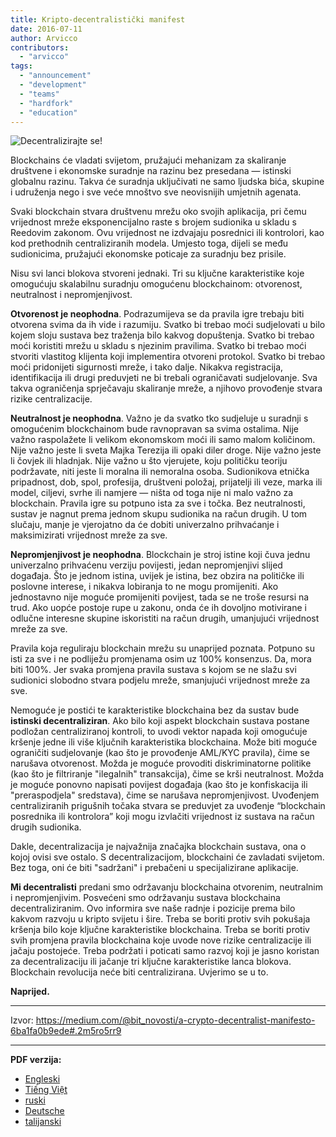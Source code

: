 ```yaml
---
title: Kripto-decentralistički manifest
date: 2016-07-11
author: Arvicco
contributors:
  - "arvicco"
tags:
  - "announcement"
  - "development"
  - "teams"
  - "hardfork"
  - "education"
---
```


![Decentralizirajte se!](./1gMu8qJtr2NeEuuGzvsfcnw.png)

Blockchains će vladati svijetom, pružajući mehanizam za skaliranje društvene i ekonomske suradnje na razinu bez presedana — istinski globalnu razinu. Takva će suradnja uključivati ne samo ljudska bića, skupine i udruženja nego i sve veće mnoštvo sve neovisnijih umjetnih agenata.

Svaki blockchain stvara društvenu mrežu oko svojih aplikacija, pri čemu vrijednost mreže eksponencijalno raste s brojem sudionika u skladu s Reedovim zakonom. Ovu vrijednost ne izdvajaju posrednici ili kontrolori, kao kod prethodnih centraliziranih modela. Umjesto toga, dijeli se među sudionicima, pružajući ekonomske poticaje za suradnju bez prisile.

Nisu svi lanci blokova stvoreni jednaki. Tri su ključne karakteristike koje omogućuju skalabilnu suradnju omogućenu blockchainom: otvorenost, neutralnost i nepromjenjivost.

**Otvorenost je neophodna**. Podrazumijeva se da pravila igre trebaju biti otvorena svima da ih vide i razumiju. Svatko bi trebao moći sudjelovati u bilo kojem sloju sustava bez traženja bilo kakvog dopuštenja. Svatko bi trebao moći koristiti mrežu u skladu s njezinim pravilima. Svatko bi trebao moći stvoriti vlastitog klijenta koji implementira otvoreni protokol. Svatko bi trebao moći pridonijeti sigurnosti mreže, i tako dalje. Nikakva registracija, identifikacija ili drugi preduvjeti ne bi trebali ograničavati sudjelovanje. Sva takva ograničenja sprječavaju skaliranje mreže, a njihovo provođenje stvara rizike centralizacije.

**Neutralnost je neophodna**. Važno je da svatko tko sudjeluje u suradnji s omogućenim blockchainom bude ravnopravan sa svima ostalima. Nije važno raspolažete li velikom ekonomskom moći ili samo malom količinom. Nije važno jeste li sveta Majka Terezija ili opaki diler droge. Nije važno jeste li čovjek ili hladnjak. Nije važno u što vjerujete, koju političku teoriju podržavate, niti jeste li moralna ili nemoralna osoba. Sudionikova etnička pripadnost, dob, spol, profesija, društveni položaj, prijatelji ili veze, marka ili model, ciljevi, svrhe ili namjere — ništa od toga nije ni malo važno za blockchain. Pravila igre su potpuno ista za sve i točka. Bez neutralnosti, sustav je nagnut prema jednom skupu sudionika na račun drugih. U tom slučaju, manje je vjerojatno da će dobiti univerzalno prihvaćanje i maksimizirati vrijednost mreže za sve.

**Nepromjenjivost je neophodna**. Blockchain je stroj istine koji čuva jednu univerzalno prihvaćenu verziju povijesti, jedan nepromjenjivi slijed događaja. Što je jednom istina, uvijek je istina, bez obzira na političke ili poslovne interese, i nikakva lobiranja to ne mogu promijeniti. Ako jednostavno nije moguće promijeniti povijest, tada se ne troše resursi na trud. Ako uopće postoje rupe u zakonu, onda će ih dovoljno motivirane i odlučne interesne skupine iskoristiti na račun drugih, umanjujući vrijednost mreže za sve.

Pravila koja reguliraju blockchain mrežu su unaprijed poznata. Potpuno su isti za sve i ne podliježu promjenama osim uz 100% konsenzus. Da, mora biti 100%. Jer svaka promjena pravila sustava s kojom se ne slažu svi sudionici slobodno stvara podjelu mreže, smanjujući vrijednost mreže za sve.

Nemoguće je postići te karakteristike blockchaina bez da sustav bude **istinski decentraliziran**. Ako bilo koji aspekt blockchain sustava postane podložan centraliziranoj kontroli, to uvodi vektor napada koji omogućuje kršenje jedne ili više ključnih karakteristika blockchaina. Može biti moguće ograničiti sudjelovanje (kao što je provođenje AML/KYC pravila), čime se narušava otvorenost. Možda je moguće provoditi diskriminatorne politike (kao što je filtriranje "ilegalnih" transakcija), čime se krši neutralnost. Možda je moguće ponovno napisati povijest događaja (kao što je konfiskacija ili "preraspodjela" sredstava), čime se narušava nepromjenjivost. Uvođenjem centraliziranih prigušnih točaka stvara se preduvjet za uvođenje “blockchain posrednika ili kontrolora” koji mogu izvlačiti vrijednost iz sustava na račun drugih sudionika.

Dakle, decentralizacija je najvažnija značajka blockchain sustava, ona o kojoj ovisi sve ostalo. S decentralizacijom, blockchaini će zavladati svijetom. Bez toga, oni će biti "sadržani" i prebačeni u specijalizirane aplikacije.

**Mi decentralisti** predani smo održavanju blockchaina otvorenim, neutralnim i nepromjenjivim. Posvećeni smo održavanju sustava blockchaina decentraliziranim. Ovo informira sve naše radnje i pozicije prema bilo kakvom razvoju u kripto svijetu i šire. Treba se boriti protiv svih pokušaja kršenja bilo koje ključne karakteristike blockchaina. Treba se boriti protiv svih promjena pravila blockchaina koje uvode nove rizike centralizacije ili jačaju postojeće. Treba podržati i poticati samo razvoj koji je jasno koristan za decentralizaciju ili jačanje tri ključne karakteristike lanca blokova. Blockchain revolucija neće biti centralizirana. Uvjerimo se u to.

**Naprijed.**

---

Izvor: https://medium.com/@bit_novosti/a-crypto-decentralist-manifesto-6ba1fa0b9ede#.2m5ro5rr9

---

**PDF verzija:**

- [Engleski](/A_Crypto-Decentralist_Manifesto.pdf)
- [Tiếng Việt](/A_Crypto-Decentralist_Manifesto_vietnamese.pdf)
- [ruski](/A_Crypto-Decentralist_Manifesto_russian.pdf)
- [Deutsche](/A_Crypto-Decentralist_Manifesto_german.pdf)
- [talijanski](/A_Crypto-Decentralist_Manifesto_italian.pdf)